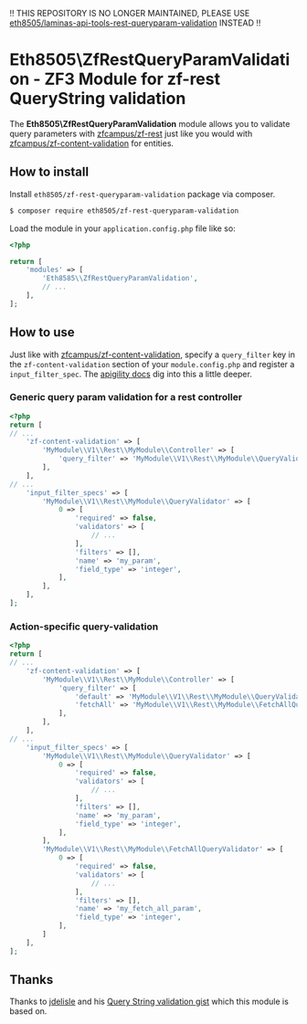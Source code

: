 !! THIS REPOSITORY IS NO LONGER MAINTAINED, PLEASE USE [eth8505/laminas-api-tools-rest-queryparam-validation](https://github.com/eth8505/laminas-api-tools-rest-queryparam-validation) INSTEAD !!

# Eth8505\ZfRestQueryParamValidation - ZF3 Module for zf-rest QueryString validation
The **Eth8505\ZfRestQueryParamValidation** module allows you to validate query parameters with
[zfcampus/zf-rest](https://github.com/zfcampus/zf-rest) just like you would with 
[zfcampus/zf-content-validation](https://github.com/zfcampus/zf-content-validation) for entities.

## How to install

Install `eth8505/zf-rest-queryparam-validation` package via composer.

~~~bash
$ composer require eth8505/zf-rest-queryparam-validation
~~~

Load the module in your `application.config.php` file like so:

~~~php
<?php

return [
	'modules' => [
		'Eth8585\\ZfRestQueryParamValidation',
		// ...
	],
];
~~~

## How to use

Just like with [zfcampus/zf-content-validation](https://github.com/zfcampus/zf-content-validation), specify a
`query_filter` key in the `zf-content-validation` section of your `module.config.php` and register a
`input_filter_spec`. The [apigility docs](https://apigility.org/documentation/content-validation/advanced)
dig into this a little deeper.

### Generic query param validation for a rest controller
~~~php
<?php
return [
// ...
    'zf-content-validation' => [
        'MyModule\\V1\\Rest\\MyModule\\Controller' => [
            'query_filter' => 'MyModule\\V1\\Rest\\MyModule\\QueryValidator',
        ],
    ],
// ...
    'input_filter_specs' => [
        'MyModule\\V1\\Rest\\MyModule\\QueryValidator' => [
            0 => [
                'required' => false,
                'validators' => [
                    // ...
                ],
                'filters' => [],
                'name' => 'my_param',
                'field_type' => 'integer',
            ],
        ],
    ],
];
~~~

### Action-specific query-validation
~~~php
<?php
return [
// ...
    'zf-content-validation' => [
        'MyModule\\V1\\Rest\\MyModule\\Controller' => [
            'query_filter' => [
                'default' => 'MyModule\\V1\\Rest\\MyModule\\QueryValidator',
                'fetchAll' => 'MyModule\\V1\\Rest\\MyModule\\FetchAllQueryValidator'
            ],
        ],
    ],
// ...
    'input_filter_specs' => [
        'MyModule\\V1\\Rest\\MyModule\\QueryValidator' => [
            0 => [
                'required' => false,
                'validators' => [
                    // ...
                ],
                'filters' => [],
                'name' => 'my_param',
                'field_type' => 'integer',
            ],
        ],
        'MyModule\\V1\\Rest\\MyModule\\FetchAllQueryValidator' => [
            0 => [
                'required' => false,
                'validators' => [
                    // ...
                ],
                'filters' => [],
                'name' => 'my_fetch_all_param',
                'field_type' => 'integer',
            ], 
        ]
    ],
];
~~~
 
## Thanks
Thanks to [jdelisle](https://github.com/jdelisle) and his 
[Query String validation gist](https://gist.github.com/jdelisle/e10dfab05427e553a7d0#file-queryvalidationlistener-php-L120)
which this module is based on.
